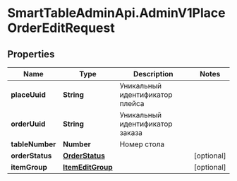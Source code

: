 # SmartTableAdminApi.AdminV1PlaceOrderEditRequest

## Properties

Name | Type | Description | Notes
------------ | ------------- | ------------- | -------------
**placeUuid** | **String** | Уникальный идентификатор плейса | 
**orderUuid** | **String** | Уникальный идентификатор заказа | 
**tableNumber** | **Number** | Номер стола | 
**orderStatus** | [**OrderStatus**](OrderStatus.md) |  | [optional] 
**itemGroup** | [**ItemEditGroup**](ItemEditGroup.md) |  | [optional] 


